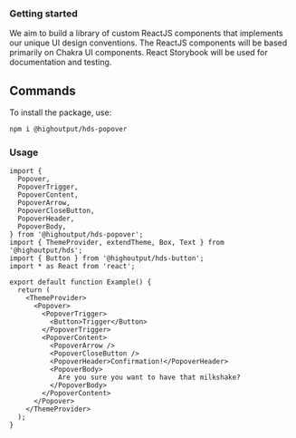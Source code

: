 ### Getting started

We aim to build a library of custom ReactJS components that implements our unique UI design conventions. The ReactJS components will be based primarily on Chakra UI components. React Storybook will be used for documentation and testing.

## Commands

To install the package, use:

```bash
npm i @highoutput/hds-popover
```

### Usage

```tsx
import {
  Popover,
  PopoverTrigger,
  PopoverContent,
  PopoverArrow,
  PopoverCloseButton,
  PopoverHeader,
  PopoverBody,
} from '@highoutput/hds-popover';
import { ThemeProvider, extendTheme, Box, Text } from '@highoutput/hds';
import { Button } from '@highoutput/hds-button';
import * as React from 'react';

export default function Example() {
  return (
    <ThemeProvider>
      <Popover>
        <PopoverTrigger>
          <Button>Trigger</Button>
        </PopoverTrigger>
        <PopoverContent>
          <PopoverArrow />
          <PopoverCloseButton />
          <PopoverHeader>Confirmation!</PopoverHeader>
          <PopoverBody>
            Are you sure you want to have that milkshake?
          </PopoverBody>
        </PopoverContent>
      </Popover>
    </ThemeProvider>
  );
}
```
